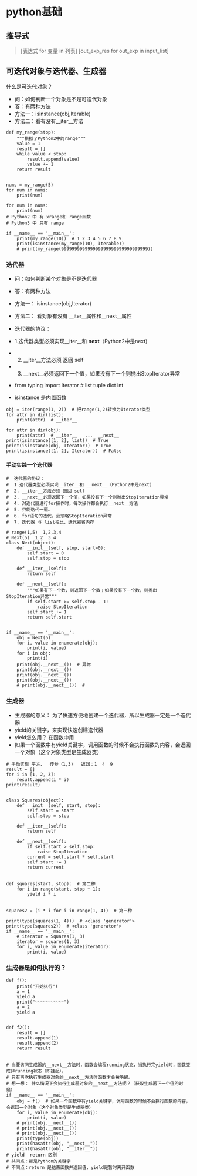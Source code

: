 # python基础

## 推导式
> [表达式 for 变量 in 列表] 
[out_exp_res for out_exp in input_list]

## 可迭代对象与迭代器、生成器
什么是可迭代对象？
* 问：如何判断一个对象是不是可迭代对象
* 答：有两种方法
* 方法一：isinstance(obj,Iterable)
* 方法二：看有没有__iter__方法

```
def my_range(stop):
    """模拟了Python2中的range"""
    value = 1
    result = []
    while value < stop:
        result.append(value)
        value += 1
    return result


nums = my_range(5)
for num in nums:
    print(num)

for num in nums:
    print(num)
# Python2 中 有 xrange和 range函数
# Python3 中 只有 range

if __name__ == '__main__':
    print(my_range(10))  # 1 2 3 4 5 6 7 8 9
    print(isinstance(my_range(10), Iterable))
    # print(my_range(999999999999999999999999999999999))
```

### 迭代器
* 问：如何判断某个对象是不是迭代器
* 答：有两种方法
* 方法一： isinstance(obj,Iterator)
* 方法二： 看对象有没有 __iter__属性和__next__属性
*  迭代器的协议：
*  1.迭代器类型必须实现__iter__和 __next__（Python2中是next)
*  2. __iter__方法必须 返回 self
*  3. __next__必须返回下一个值，如果没有下一个则抛出StopIterator异常
* from typing import Iterator  # list  tuple  dict  int

* isinstance 是内置函数

```
obj = iter(range(1, 2))  # 把range(1,2)转换为Iterator类型
for attr in dir(list):
    print(attr)  # __iter__

for attr in dir(obj):
    print(attr)  # __iter__   ...  __next__
print(isinstance([1, 2], list))  # True
print(isinstance(obj, Iterator))  # True
print(isinstance([1, 2], Iterator))  # False
```
#### 手动实践一个迭代器
```
#  迭代器的协议：
#  1.迭代器类型必须实现__iter__和 __next__（Python2中是next)
#  2. __iter__方法必须 返回 self
#  3. __next__必须返回下一个值，如果没有下一个则抛出StopIteration异常
#  4. 对迭代器进行for操作时，每次操作都会执行__next__方法
#  5. 只能迭代一遍。
#  6. for语句的迭代，会忽略StopIteration异常
#  7. 迭代器 与 list相比，迭代器省内存

# range(1,5)  1,2,3,4
# Next(5)  1 2  3 4
class Next(object):
    def __init__(self, stop, start=0):
        self.start = 0
        self.stop = stop

    def __iter__(self):
        return self

    def __next__(self):
        """如果有下一个数，则返回下一个数；如果没有下一个数，则抛出StopIteration异常"""
        if self.start >= self.stop - 1:
            raise StopIteration
        self.start += 1
        return self.start


if __name__ == '__main__':
    obj = Next(5)
    for i, value in enumerate(obj):
        print(i, value)
    for i in obj:
        print(i)
    print(obj.__next__())  # 异常
    print(obj.__next__())
    print(obj.__next__())
    print(obj.__next__())
    # print(obj.__next__())  #

```

### 生成器
* 生成器的意义： 为了快速方便地创建一个迭代器，所以生成器一定是一个迭代器
* yield的关键字，来实现快速创建迭代器
* yield怎么用？  在函数中用
* 如果一个函数中有yield关键字，调用函数的时候不会执行函数的内容，会返回一个对象（这个对象类型是生成器类）

```
# 手动实现 平方，  传参（1,3)   返回：1  4  9
result = []
for i in [1, 2, 3]:
    result.append(i * i)
print(result)


class Squares(object):
    def __init__(self, start, stop):
        self.start = start
        self.stop = stop

    def __iter__(self):
        return self

    def __next__(self):
        if self.start > self.stop:
            raise StopIteration
        current = self.start * self.start
        self.start += 1
        return current


def squares(start, stop):  # 第二种
    for i in range(start, stop + 1):
        yield i * i


squares2 = (i * i for i in range(1, 4))  # 第三种

print(type(squares(1, 4)))  # <class 'generator'>
print(type(squares2))  # <class 'generator'>
if __name__ == '__main__':
    # iterator = Squares(1, 3)
    iterator = squares(1, 3)
    for i, value in enumerate(iterator):
        print(i, value)

```
### 生成器是如何执行的？

```
def f():
    print("开始执行")
    a = 1
    yield a
    print("~~~~~~~~~~~")
    a = 2
    yield a


def f2():
    result = []
    result.append(1)
    result.append(2)
    return result


# 当要访问生成器的__next__方法时，函数会编程running状态，当执行完yield时，函数变成非running状态（即挂起），
# 只有再次执行生成器对象的__next__方法时函数才会被唤醒。
# 想一想： 什么情况下会执行生成器对象的__next__方法呢？（获取生成器下一个值的时候）
if __name__ == '__main__':
    obj = f()  # 如果一个函数中有yield关键字，调用函数的时候不会执行函数的内容，会返回一个对象（这个对象类型是生成器类）
    for i, value in enumerate(obj):
        print(i, value)
    # print(obj.__next__())
    # print(obj.__next__())
    # print(obj.__next__())
    print(type(obj))
    print(hasattr(obj, "__next__"))
    print(hasattr(obj, "__iter__"))
# yield  return 区别
# 共同点：都是Python的关键字
# 不同点：return 是结束函数并返回值，yield是暂时离开函数
```
